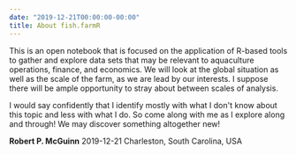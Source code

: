 ```yaml
---
date: "2019-12-21T00:00:00-00:00"
title: About fish.farmR
---
```


This is an open notebook that is focused on the application of R-based tools to gather and explore data sets that may be relevant to aquaculture operations, finance, and economics. We will look at the global situation as well as the scale of the farm, as we are lead by our interests.  I suppose there will be ample opportunity to stray about between scales of analysis. 

I would say confidently that I identify mostly with what I don't know about this topic and less with what I do. So come along with me as I explore along and through! We may discover something altogether new!

**Robert P. McGuinn** 
2019-12-21
Charleston, South Carolina, USA



